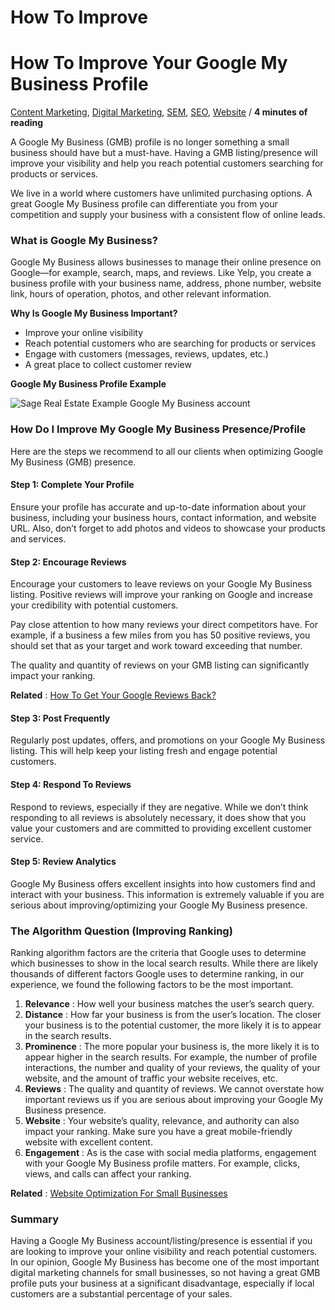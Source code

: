 # How To Improve


# How To Improve Your Google My Business Profile

[Content Marketing](https://evolving-digital.com/resources/category/digital-marketing/content-marketing/), [Digital Marketing](https://evolving-digital.com/resources/category/digital-marketing/), [SEM](https://evolving-digital.com/resources/category/digital-marketing/sem/), [SEO](https://evolving-digital.com/resources/category/digital-marketing/seo/), [Website](https://evolving-digital.com/resources/category/digital-marketing/website/) / **4 minutes of reading**

A Google My Business (GMB) profile is no longer something a small business should have but a must-have. Having a GMB listing/presence will improve your visibility and help you reach potential customers searching for products or services.

We live in a world where customers have unlimited purchasing options. A great Google My Business profile can differentiate you from your competition and supply your business with a consistent flow of online leads.

### What is Google My Business?

Google My Business allows businesses to manage their online presence on Google—for example, search, maps, and reviews. Like Yelp, you create a business profile with your business name, address, phone number, website link, hours of operation, photos, and other relevant information.

**Why Is Google My Business Important?**

* Improve your online visibility
* Reach potential customers who are searching for products or services
* Engage with customers (messages, reviews, updates, etc.)
* A great place to collect customer review

**Google My Business Profile Example**

![Sage Real Estate Example Google My Business account](https://evolving-digital.com/wp-content/uploads/2023/02/Google-Reviews-Search-results.jpg)

### How Do I Improve My Google My Business Presence/Profile

Here are the steps we recommend to all our clients when optimizing Google My Business (GMB) presence.

#### Step 1: Complete Your Profile

Ensure your profile has accurate and up-to-date information about your business, including your business hours, contact information, and website URL. Also, don’t forget to add photos and videos to showcase your products and services.

#### Step 2: Encourage Reviews

Encourage your customers to leave reviews on your Google My Business listing. Positive reviews will improve your ranking on Google and increase your credibility with potential customers.

Pay close attention to how many reviews your direct competitors have. For example, if a business a few miles from you has 50 positive reviews, you should set that as your target and work toward exceeding that number.

The quality and quantity of reviews on your GMB listing can significantly impact your ranking.

 **Related** : [How To Get Your Google Reviews Back?](https://evolving-digital.com/resources/how-to-get-your-google-reviews-back/)

#### Step 3: Post Frequently

Regularly post updates, offers, and promotions on your Google My Business listing. This will help keep your listing fresh and engage potential customers.

#### Step 4: Respond To Reviews

Respond to reviews, especially if they are negative. While we don’t think responding to all reviews is absolutely necessary, it does show that you value your customers and are committed to providing excellent customer service.

#### Step 5: Review Analytics

Google My Business offers excellent insights into how customers find and interact with your business. This information is extremely valuable if you are serious about improving/optimizing your Google My Business presence.

### The Algorithm Question (Improving Ranking)

Ranking algorithm factors are the criteria that Google uses to determine which businesses to show in the local search results. While there are likely thousands of different factors Google uses to determine ranking, in our experience, we found the following factors to be the most important.

1. **Relevance** : How well your business matches the user’s search query.
2. **Distance** : How far your business is from the user’s location. The closer your business is to the potential customer, the more likely it is to appear in the search results.
3. **Prominence** : The more popular your business is, the more likely it is to appear higher in the search results. For example, the number of profile interactions, the number and quality of your reviews, the quality of your website, and the amount of traffic your website receives, etc.
4. **Reviews** : The quality and quantity of reviews. We cannot overstate how important reviews us if you are serious about improving your Google My Business presence.
5. **Website** : Your website’s quality, relevance, and authority can also impact your ranking. Make sure you have a great mobile-friendly website with excellent content.
6. **Engagement** : As is the case with social media platforms, engagement with your Google My Business profile matters. For example, clicks, views, and calls can affect your ranking.

 **Related** : [Website Optimization For Small Businesses](https://evolving-digital.com/resources/website-optimization-for-small-businesses/)

### Summary

Having a Google My Business account/listing/presence is essential if you are looking to improve your online visibility and reach potential customers. In our opinion, Google My Business has become one of the most important digital marketing channels for small businesses, so not having a great GMB profile puts your business at a significant disadvantage, especially if local customers are a substantial percentage of your sales.
